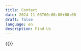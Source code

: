 ```yaml
---
title: Contact
date: 2024-11-03T00:00:00+08:00
draft: false
language: en
description: Find Us
---
```


{{<contact hint="Has a job? Wants a job? Just asking?">}}
